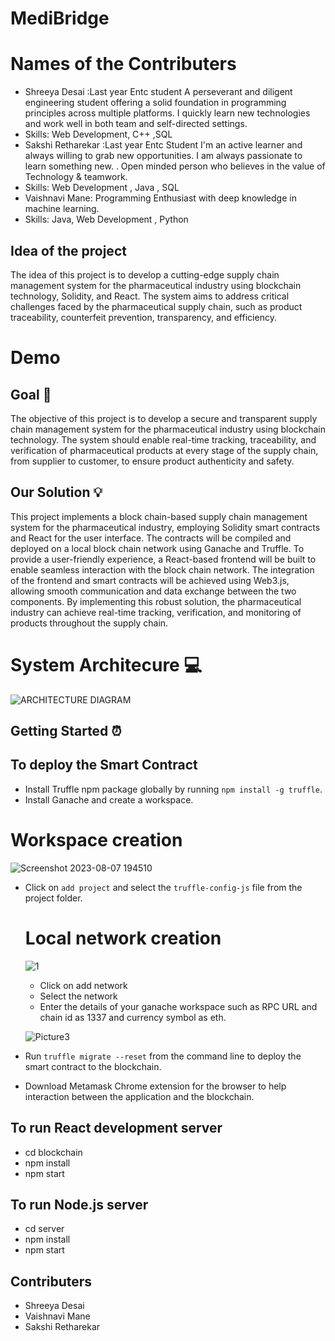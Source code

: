 # MediBridge

# Names of the Contributers
- Shreeya Desai :Last year Entc student A perseverant and diligent engineering student offering a solid foundation in programming principles across multiple platforms. I quickly learn new technologies and work well in both team and self-directed settings. 
- Skills: Web Development, C++ ,SQL
- Sakshi Retharekar :Last year Entc Student  I'm an active learner and always willing to grab new opportunities. I am always passionate to learn something new. . Open minded person who believes in the value of Technology & teamwork.
- Skills: Web Development , Java , SQL
- Vaishnavi Mane: Programming Enthusiast with deep knowledge in machine learning.
- Skills: Java, Web Development , Python
## Idea of the project

The idea of this project is to develop a cutting-edge supply chain management system for the pharmaceutical industry using blockchain technology, Solidity, and React. The system aims to address critical challenges faced by the pharmaceutical supply chain, such as product traceability, counterfeit prevention, transparency, and efficiency. 

# Demo 


## Goal 🚀

The objective of this project is to develop a secure and transparent supply chain management system for the pharmaceutical industry using blockchain technology. The system should enable real-time tracking, traceability, and verification of pharmaceutical products at every stage of the supply chain, from supplier to customer, to ensure product authenticity and safety.

## Our Solution 💡

This project implements a block chain-based supply chain management system for the pharmaceutical industry, employing Solidity smart contracts and React for the user interface. The contracts will be compiled and deployed on a local block chain network using Ganache and Truffle. To provide a user-friendly experience, a React-based frontend will be built to enable seamless interaction with the block 
chain network. The integration of the frontend and smart contracts will be achieved using Web3.js, allowing smooth 
communication and data exchange between the two components. By implementing this robust solution, the 
pharmaceutical industry can achieve real-time tracking, verification, and monitoring of products throughout the supply 
chain.

# System Architecure 💻

![ARCHITECTURE DIAGRAM](https://github.com/blockbusters07/MediBridge/assets/141605147/54e5bb92-f9ce-4ce9-ad04-c0a6397a7033)





## Getting Started ⏰

## To deploy the Smart Contract
- Install Truffle npm package globally by running `npm install -g truffle`.
-	Install Ganache and create a workspace.
  
 # Workspace creation
![Screenshot 2023-08-07 194510](https://github.com/blockbusters07/MediBridge/assets/141605147/f729dcfb-1378-41b4-a76d-fed27ee26062)

- Click on `add project` and select the `truffle-config-js` file from the project folder.
  
  # Local network creation
  ![1](https://github.com/blockbusters07/MediBridge/assets/141605147/0d114098-14f7-4f24-955f-e4d5e121fe3d)

  -  Click on add network 
   - Select the network
   - Enter the details of your ganache workspace such as RPC URL and chain id as 1337 and currency symbol as eth.

   ![Picture3](https://github.com/blockbusters07/MediBridge/assets/141605147/efaa657e-1a94-4ae6-8e68-78c4237a2a19)


-	Run `truffle migrate --reset` from the command line to deploy the smart contract to the blockchain.
-	Download Metamask Chrome extension for the browser to help interaction between the application and the blockchain.

## To run React development server

- cd blockchain
- npm install
- npm start

## To run Node.js server
- cd server
- npm install
- npm start



## Contributers

- Shreeya Desai
- Vaishnavi Mane
- Sakshi Retharekar

